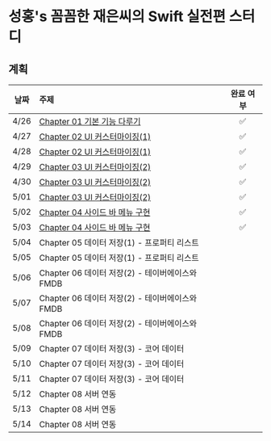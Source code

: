# 성홍's 꼼꼼한 재은씨의 Swift 실전편 스터디 

## 계획
| 날짜 | 주제 | 완료 여부 | 
| :--: | :--- | :--: |
| 4/26 | [Chapter 01 기본 기능 다루기](https://github.com/ios-basic/GGom-GGom-Swift_Study_Hong/tree/main/CH01%20%EA%B8%B0%EB%B3%B8%EA%B8%B0%EB%8A%A5%20%EB%8B%A4%EB%A3%A8%EA%B8%B0%20/MyMemory/MyMemory)   | ✅ | 
| 4/27 | [Chapter 02 UI 커스터마이징(1)](https://github.com/ios-basic/GGom-GGom-Swift_Study_Hong/tree/main/CH02%20%EC%BB%A4%EC%8A%A4%ED%84%B0%EB%A7%88%EC%9D%B4%EC%A7%95(1))| ✅ |
| 4/28 | [Chapter 02 UI 커스터마이징(1)](https://github.com/ios-basic/GGom-GGom-Swift_Study_Hong/tree/main/CH02%20%EC%BB%A4%EC%8A%A4%ED%84%B0%EB%A7%88%EC%9D%B4%EC%A7%95(1))| ✅ |
| 4/29 | [Chapter 03 UI 커스터마이징(2)](https://github.com/ios-basic/GGom-GGom-Swift_Study_Hong/tree/main/CH03%20%EC%BB%A4%EC%8A%A4%ED%84%B0%EB%A7%88%EC%9D%B4%EC%A7%95(2))| ✅ |
| 4/30 | [Chapter 03 UI 커스터마이징(2)](https://github.com/ios-basic/GGom-GGom-Swift_Study_Hong/tree/main/CH03%20%EC%BB%A4%EC%8A%A4%ED%84%B0%EB%A7%88%EC%9D%B4%EC%A7%95(2)/Chapter03-NavigationBar)| ✅ | 
| 5/01| [Chapter 03 UI 커스터마이징(2)](https://github.com/ios-basic/GGom-GGom-Swift_Study_Hong/tree/main/CH03%20%EC%BB%A4%EC%8A%A4%ED%84%B0%EB%A7%88%EC%9D%B4%EC%A7%95(2))| ✅ |
| 5/02 | [Chapter 04 사이드 바 메뉴 구현](https://github.com/ios-basic/GGom-GGom-Swift_Study_Hong/tree/main/CH04%20%EC%82%AC%EC%9D%B4%EB%93%9C%20%EB%B0%94%20%EB%A9%94%EB%89%B4%20%EA%B5%AC%ED%98%84) | ✅ |
| 5/03 | [Chapter 04 사이드 바 메뉴 구현](https://github.com/ios-basic/GGom-GGom-Swift_Study_Hong/tree/main/CH04%20%EC%82%AC%EC%9D%B4%EB%93%9C%20%EB%B0%94%20%EB%A9%94%EB%89%B4%20%EA%B5%AC%ED%98%84) | ✅ |
| 5/04 | Chapter 05 데이터 저장(1) - 프로퍼티 리스트|
| 5/05 | Chapter 05 데이터 저장(1) - 프로퍼티 리스트|
| 5/06 | Chapter 06 데이터 저장(2) - 테이버에이스와 FMDB |
| 5/07 | Chapter 06 데이터 저장(2) - 테이버에이스와 FMDB |
| 5/08 | Chapter 06 데이터 저장(2) - 테이버에이스와 FMDB |
| 5/09 | Chapter 07 데이터 저장(3) - 코어 데이터 |
| 5/10 | Chapter 07 데이터 저장(3) - 코어 데이터 |
| 5/11 | Chapter 07 데이터 저장(3) - 코어 데이터 |
| 5/12 | Chapter 08 서버 연동 |
| 5/13 | Chapter 08 서버 연동 |
| 5/14 | Chapter 08 서버 연동 |

